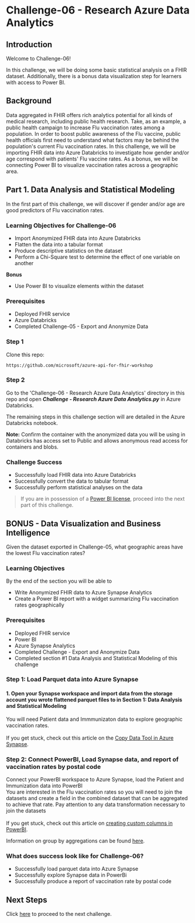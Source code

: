 # Challenge-06  - Research Azure Data Analytics

## Introduction
Welcome to Challenge-06!

In this challenge, we will be doing some basic statistical analysis on a FHIR dataset. Additionally, there is a bonus data visualization step for learners with access to Power BI.

## Background
Data aggregated in FHIR offers rich analytics potential for all kinds of medical research, including public health research. Take, as an example, a public health campaign to increase Flu vaccination rates among a population. In order to boost public awareness of the Flu vaccine, public health officials first need to understand what factors may be behind the population's current Flu vaccination rates. In this challenge, we will be importing FHIR data into Azure Databricks to investigate how gender and/or age correspond with patients' Flu vaccine rates. As a bonus, we will be connecting Power BI to visualize vaccination rates across a geographic area.

## Part 1. Data Analysis and Statistical Modeling
In the first part of this challenge, we will discover if gender and/or age are good predictors of Flu vaccination rates.

### Learning Objectives for Challenge-06
* Import Anonymized FHIR data into Azure Databricks
* Flatten the data into a tabular format
* Produce descriptive statistics on the dataset
* Perform a Chi-Square test to determine the effect of one variable on another

**Bonus**
* Use Power BI to visualize elements within the dataset

### Prerequisites 
* Deployed FHIR service
* Azure Databricks
* Completed Challenge-05 - Export and Anonymize Data

### Step 1
Clone this repo: 

	https://github.com/microsoft/azure-api-for-fhir-workshop

### Step 2
Go to the 'Challenge-06 - Research Azure Data Analytics' directory in this repo and open ***Challenge - Research Azure Data Analytics.py*** in Azure Databricks.

The remaining steps in this challenge section will are detailed in the Azure Databricks notebook.

__Note:__ Confirm the container with the anonymized data you will be using in Databricks has access set to Public and allows anonymous read access for containers and blobs.

### Challenge Success
+ Successfully load FHIR data into Azure Databricks
+ Successfully convert the data to tabular format
+ Successfully perform statistical analyses on the data 

> If you are in possession of a [Power BI license](https://docs.microsoft.com/en-us/power-bi/fundamentals/service-features-license-type), proceed into the next part of this challenge.

## BONUS - Data Visualization and Business Intelligence

Given the dataset exported in Challenge-05, what geographic areas have the lowest Flu vaccination rates? 

### Learning Objectives
By the end of the section you will be able to 
* Write Anonymized FHIR data to Azure Synapse Analytics
* Create a Power BI report with a widget summarizing Flu vaccination rates geographically

### Prerequisites 
* Deployed FHIR service
* Power BI
* Azure Synapse Analytics
* Completed Challenge - Export and Anonymize Data
* Completed section #1 Data Analysis and Statistical Modeling of this challenge

### Step 1: Load Parquet data into Azure Synapse

#### 1. Open your Synapse workspace and import data from the storage account you wrote flattened parquet files to in Section 1: Data Analysis and Statistical Modeling  <br />
You will need Patient data and Immmunizaton data to explore geographic vaccination rates. <br />
<br />
If you get stuck, check out this article on the [Copy Data Tool in Azure Synapse](https://docs.microsoft.com/en-us/azure/data-factory/copy-data-tool?tabs=data-factory). <br />


### Step 2: Connect PowerBI, Load Synapse data, and report of vaccination rates by postal code <br />
Connect your PowerBI workspace to Azure Synapse, load the Patient and Immunization data into PowerBI<br />
You are interested in the Flu vaccination rates so you will need to join the datasets and create a field in the combined dataset that can be aggregated to achieve that rate. Pay attention to any data transformation necessary to join the datasets <br/>
<br/>
If you get stuck, check out this article on [creating custom columns in PowerBI](https://docs.microsoft.com/en-us/power-bi/create-reports/desktop-add-custom-column#:~:text=Use%20Power%20Query%20Editor%20to%20add%20a%20custom%20column,-To%20start%20creating&text=From%20the%20Home%20tab%20on,The%20Custom%20Column%20window%20appears.). <br />

Information on group by aggregations can be found [here](https://docs.microsoft.com/en-us/power-query/group-by#:~:text=Select%20Group%20by%20on%20the,the%20column%20used%20is%20Units).<br />


### What does success look like for Challenge-06?
+ Successfully load parquet data into Azure Synapse
+ Successfully explore Synapse data in PowerBi
+ Successfully produce a report of vaccination rate by postal code

## Next Steps

Click [here](<../Challenge-07 - FHIR service consent capabilities/ReadMe.md>) to proceed to the next challenge.

